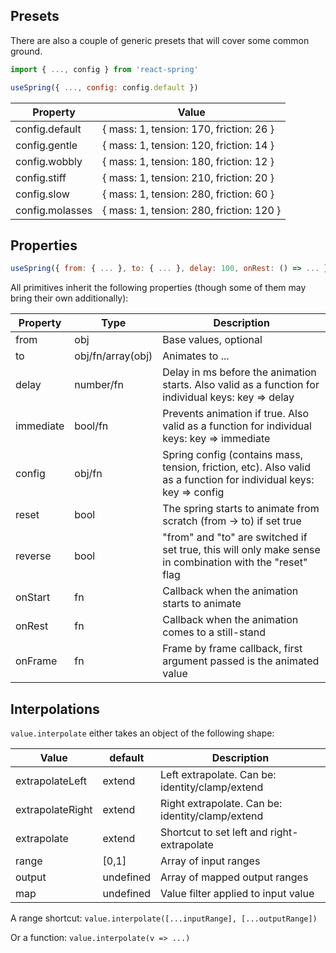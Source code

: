 ## Presets

There are also a couple of generic presets that will cover some common ground.

```jsx
import { ..., config } from 'react-spring'

useSpring({ ..., config: config.default })
```

| Property        | Value                                    |
| --------------- | ---------------------------------------- |
| config.default  | { mass: 1, tension: 170, friction: 26 }  |
| config.gentle   | { mass: 1, tension: 120, friction: 14 }  |
| config.wobbly   | { mass: 1, tension: 180, friction: 12 }  |
| config.stiff    | { mass: 1, tension: 210, friction: 20 }  |
| config.slow     | { mass: 1, tension: 280, friction: 60 }  |
| config.molasses | { mass: 1, tension: 280, friction: 120 } |

## Properties

```jsx
useSpring({ from: { ... }, to: { ... }, delay: 100, onRest: () => ... })
```

All primitives inherit the following properties (though some of them may bring their own additionally):

| Property  | Type              | Description                                                                                                        |
| --------- | ----------------- | ------------------------------------------------------------------------------------------------------------------ |
| from      | obj               | Base values, optional                                                                                              |
| to        | obj/fn/array(obj) | Animates to ...                                                                                                    |
| delay     | number/fn         | Delay in ms before the animation starts. Also valid as a function for individual keys: key => delay                |
| immediate | bool/fn           | Prevents animation if true. Also valid as a function for individual keys: key => immediate                         |
| config    | obj/fn            | Spring config (contains mass, tension, friction, etc). Also valid as a function for individual keys: key => config |
| reset     | bool              | The spring starts to animate from scratch (from -> to) if set true                                                 |
| reverse   | bool              | "from" and "to" are switched if set true, this will only make sense in combination with the "reset" flag           |
| onStart   | fn                | Callback when the animation starts to animate                                                                      |
| onRest    | fn                | Callback when the animation comes to a still-stand                                                                 |
| onFrame   | fn                | Frame by frame callback, first argument passed is the animated value                                               |

## Interpolations

`value.interpolate` either takes an object of the following shape:

| Value            | default   | Description                                      |
| ---------------- | --------- | ------------------------------------------------ |
| extrapolateLeft  | extend    | Left extrapolate. Can be: identity/clamp/extend  |
| extrapolateRight | extend    | Right extrapolate. Can be: identity/clamp/extend |
| extrapolate      | extend    | Shortcut to set left and right-extrapolate       |
| range            | [0,1]     | Array of input ranges                            |
| output           | undefined | Array of mapped output ranges                    |
| map              | undefined | Value filter applied to input value              |

A range shortcut: `value.interpolate([...inputRange], [...outputRange])`

Or a function: `value.interpolate(v => ...)`

